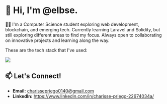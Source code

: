 # 👋 Hi, I'm **@elbse**. 

👩‍💻 I'm a Computer Science student exploring web development, blockchain, and emerging tech. Currently learning Laravel and Solidity, but still exploring different areas to find my focus. Always open to collaborating on innovative projects and learning along the way.

These are the tech stack that I've used:
<p align="left">

  <a href="https://skillicons.dev">
    <img src="https://skillicons.dev/icons?i=html,css,js,mysql,tailwind,solidity,laravel,git,github,colab" />
  </a>
</p>

## 📫 **Let's Connect!**
- **Email:** [charissepriego0140@gmail.com](mailto:charissepriego0140@gmail.com)
- **Linkedln:** https://www.linkedin.com/in/charisse-priego-22674034a/




